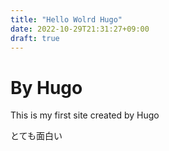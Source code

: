 ```yaml
---
title: "Hello Wolrd Hugo"
date: 2022-10-29T21:31:27+09:00
draft: true
---
```


# By Hugo
This is my first site created by Hugo

とても面白い


